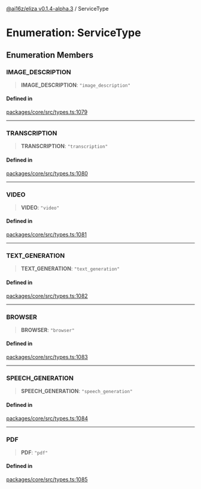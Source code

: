 [@ai16z/eliza v0.1.4-alpha.3](../index.md) / ServiceType

# Enumeration: ServiceType

## Enumeration Members

### IMAGE\_DESCRIPTION

> **IMAGE\_DESCRIPTION**: `"image_description"`

#### Defined in

[packages/core/src/types.ts:1079](https://github.com/ai16z/eliza/blob/main/packages/core/src/types.ts#L1079)

***

### TRANSCRIPTION

> **TRANSCRIPTION**: `"transcription"`

#### Defined in

[packages/core/src/types.ts:1080](https://github.com/ai16z/eliza/blob/main/packages/core/src/types.ts#L1080)

***

### VIDEO

> **VIDEO**: `"video"`

#### Defined in

[packages/core/src/types.ts:1081](https://github.com/ai16z/eliza/blob/main/packages/core/src/types.ts#L1081)

***

### TEXT\_GENERATION

> **TEXT\_GENERATION**: `"text_generation"`

#### Defined in

[packages/core/src/types.ts:1082](https://github.com/ai16z/eliza/blob/main/packages/core/src/types.ts#L1082)

***

### BROWSER

> **BROWSER**: `"browser"`

#### Defined in

[packages/core/src/types.ts:1083](https://github.com/ai16z/eliza/blob/main/packages/core/src/types.ts#L1083)

***

### SPEECH\_GENERATION

> **SPEECH\_GENERATION**: `"speech_generation"`

#### Defined in

[packages/core/src/types.ts:1084](https://github.com/ai16z/eliza/blob/main/packages/core/src/types.ts#L1084)

***

### PDF

> **PDF**: `"pdf"`

#### Defined in

[packages/core/src/types.ts:1085](https://github.com/ai16z/eliza/blob/main/packages/core/src/types.ts#L1085)
